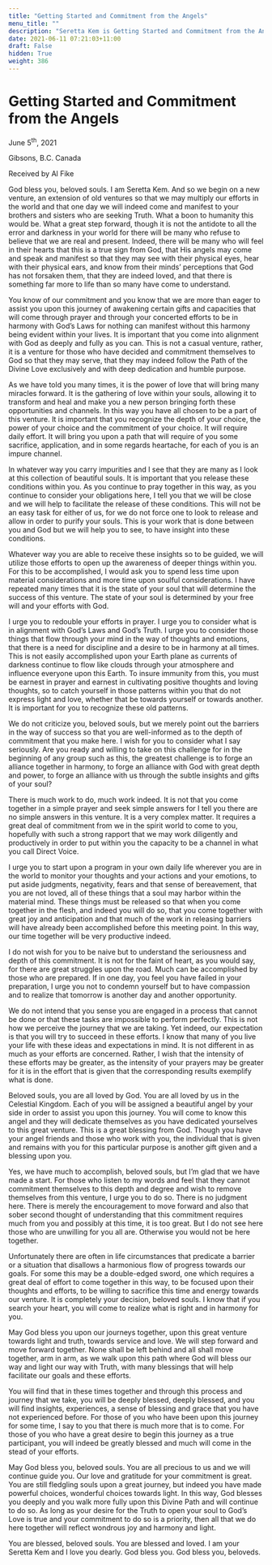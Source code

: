 ```yaml
---
title: "Getting Started and Commitment from the Angels"
menu_title: ""
description: "Seretta Kem is Getting Started and Commitment from the Angels"
date: 2021-06-11 07:21:03+11:00
draft: False
hidden: True
weight: 386
---
```

# Getting Started and Commitment from the Angels

June 5<sup>th</sup>, 2021

Gibsons, B.C. Canada

Received by Al Fike


God bless you, beloved souls. I am Seretta Kem. And so we begin on a new venture, an extension of old ventures so that we may multiply our efforts in the world and that one day we will indeed come and manifest to your brothers and sisters who are seeking Truth. What a boon to humanity this would be. What a great step forward, though it is not the antidote to all the error and darkness in your world for there will be many who refuse to believe that we are real and present. Indeed, there will be many who will feel in their hearts that this is a true sign from God, that His angels may come and speak and manifest so that they may see with their physical eyes, hear with their physical ears, and know from their minds’ perceptions that God has not forsaken them, that they are indeed loved, and that there is something far more to life than so many have come to understand.

You know of our commitment and you know that we are more than eager to assist you upon this journey of awakening certain gifts and capacities that will come through prayer and through your concerted efforts to be in harmony with God’s Laws for nothing can manifest without this harmony being evident within your lives. It is important that you come into alignment with God as deeply and fully as you can. This is not a casual venture, rather, it is a venture for those who have decided and commitment themselves to God so that they may serve, that they may indeed follow the Path of the Divine Love exclusively and with deep dedication and humble purpose. 

As we have told you many times, it is the power of love that will bring many miracles forward. It is the gathering of love within your souls, allowing it to transform and heal and make you a new person bringing forth these opportunities and channels. In this way you have all chosen to be a part of this venture. It is important that you recognize the depth of your choice, the power of your choice and the commitment of your choice. It will require daily effort. It will bring you upon a path that will require of you some  sacrifice, application, and in some regards heartache, for each of you is an impure channel.

In whatever way you carry impurities and I see that they are many as I look at this collection of beautiful souls. It is important that you release these conditions within you. As you continue to pray together in this way, as you continue to consider your obligations here, I tell you that we will be close and we will help to facilitate the release of these conditions. This will not be an easy task for either of us, for we do not force one to look to release and allow in order to purify your souls. This is your work that is done between you and God but we will help you to see, to have insight into these conditions.

Whatever way you are able to receive these insights so to be guided, we will utilize those efforts to open up the awareness of deeper things within you. For this to be accomplished, I would ask you to spend less time upon material considerations and more time upon soulful considerations. I have repeated many times that it is the state of your soul that will determine the success of this venture. The state of your soul is determined by your free will and your efforts with God. 

I urge you to redouble your efforts in prayer. I urge you to consider what is in alignment with God’s Laws and God’s Truth. I urge you to consider those things that flow through your mind in the way of thoughts and emotions, that there is a need for discipline and a desire to be in harmony at all times. This is not easily accomplished upon your Earth plane as currents of darkness continue to flow like clouds through your atmosphere and influence everyone upon this Earth. To insure immunity from this, you must be earnest in prayer and earnest in cultivating positive thoughts and loving thoughts, so to catch yourself in those patterns within you that do not express light and love, whether that be towards yourself or towards another. It is important for you to recognize these old patterns. 

We do not criticize you, beloved souls, but we merely point out the barriers in the way of success so that you are well-informed as to the depth of commitment that you make here. I wish for you to consider what I say seriously. Are you ready and willing to take on this challenge for in the beginning of any group such as this, the greatest challenge is to forge an alliance together in harmony, to forge an alliance with God with great depth and power, to forge an alliance with us through the subtle insights and gifts of your soul? 

There is much work to do, much work indeed. It is not that you come together in a simple prayer and seek simple answers for I tell you there are no simple answers in this venture. It is a very complex matter. It requires a great deal of commitment from we in the spirit world to come to you, hopefully with such a strong rapport that we may work diligently and productively in order to put within you the capacity to be a channel in what you call Direct Voice. 

I urge you to start upon a program in your own daily life wherever you are in the world to monitor your thoughts and your actions and your emotions, to put aside judgments,  negativity, fears and that sense of bereavement, that you are not loved, all of these things that a soul may harbor within the material mind. These things must be released so that when you come together in the flesh, and indeed you will do so, that you come together with great joy and anticipation and that much of the work in releasing  barriers will have already been accomplished before this meeting point. In this way, our time together will be very productive indeed. 

I do not wish for you to be naive but to understand the seriousness and depth of this commitment. It is not for the faint of heart, as you would say, for there are great struggles upon the road. Much can be accomplished by those who are prepared. If in one day, you feel you have failed in your preparation, I urge you not to condemn yourself but to have compassion and to realize that tomorrow is another day and another opportunity. 

We do not intend that you sense you are engaged in a process that cannot be done or that these tasks are impossible to perform perfectly. This is not how we perceive the journey that we are taking. Yet indeed, our expectation is that you will try to succeed in these efforts. I know that many of you live your life with these ideas and expectations in mind. It is not different in as much as your efforts are concerned. Rather, I wish that the intensity of these efforts may be greater, as the intensity of your prayers may be greater for it is in the effort that is given that the corresponding results exemplify what is done.

Beloved souls, you are all loved by God. You are all loved by us in the Celestial Kingdom. Each of you will be assigned a beautiful angel by your side in order to assist you upon this journey. You will come to know this angel and they will dedicate themselves as you have dedicated yourselves to this great venture. This is a great blessing from God. Though you have your angel friends and those who work with you, the individual that is given and remains with you for this particular purpose is another gift given and a blessing upon you.

Yes, we have much to accomplish, beloved souls, but I’m glad that we have made a start. For those who listen to my words and feel that they cannot commitment themselves to this depth and degree and wish to remove themselves from this venture, I urge you to do so. There is no judgment here. There is merely the encouragement to move forward and also that sober second thought of understanding that this commitment requires much from you and possibly at this time, it is too great. But I do not see here those who are unwilling for you all are. Otherwise you would not be here together. 

Unfortunately there are often in life circumstances that predicate a barrier or a situation that disallows a harmonious flow of progress towards our goals. For some this may be a double-edged sword, one which requires a great deal of effort to come together in this way, to be focused upon their thoughts and efforts, to be willing to sacrifice this time and energy towards our venture. It is completely your decision, beloved souls. I know that if you search your heart, you will come to realize what is right and in harmony for you. 

May God bless you upon our journeys together, upon this great venture towards light and truth, towards service and love. We will step forward and move forward together. None shall be left behind and all shall move together, arm in arm, as we walk upon this path where God will bless our way and light our way with Truth, with many blessings that will help facilitate our goals and these efforts.

You will find that in these times together and through this process and journey that we take, you will be deeply blessed, deeply blessed, and you will find insights, experiences, a sense of blessing and grace that you have not experienced before. For those of you who have been upon this journey for some time, I say to you that there is much more that is to come. For those of you who have a great desire to begin this journey as a true participant, you will indeed be greatly blessed and much will come in the stead of your efforts. 

May God bless you, beloved souls. You are all precious to us and we will continue guide you. Our love and gratitude for your commitment is great. You are still fledgling souls upon a great journey, but indeed you have made powerful choices, wonderful choices towards light. In this way, God blesses you deeply and you walk more fully upon this Divine Path and will continue to do so. As long as your desire for the Truth to open your soul to God’s Love is true and your commitment to do so is a priority, then all that we do here together will reflect wondrous joy and harmony and light. 

You are blessed, beloved souls. You are blessed and loved. I am your Seretta Kem and I love you dearly. God bless you. God bless you, beloveds.